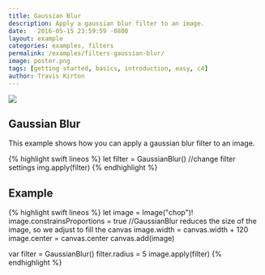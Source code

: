 ```yaml
---
title: Gaussian Blur
description: Apply a gaussian blur filter to an image.
date:   2016-05-15 23:59:59 -0800
layout: example
categories: examples, filters
permalink: /examples/filters-gaussian-blur/
image: poster.png
tags: [getting started, basics, introduction, easy, c4]
author: Travis Kirton
---
```

![](gaussian-blur.png)

## Gaussian Blur
This example shows how you can apply a gaussian blur filter to an image.

{% highlight swift lineos %}
let filter = GaussianBlur()
//change filter settings
img.apply(filter)
{% endhighlight %}

## Example
{% highlight swift lineos %}
let image = Image("chop")!
image.constrainsProportions = true
//GaussianBlur reduces the size of the image, so we adjust to fill the canvas
image.width = canvas.width + 120
image.center = canvas.center
canvas.add(image)

var filter = GaussianBlur()
filter.radius = 5
image.apply(filter)
{% endhighlight %}
